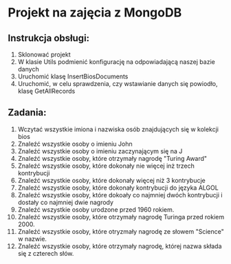 # Projekt na zajęcia z MongoDB
## Instrukcja obsługi:
1. Sklonować projekt
2. W klasie Utils podmienić konfigurację na odpowiadającą naszej bazie danych
3. Uruchomić klasę InsertBiosDocuments
4. Uruchomić, w celu sprawdzenia, czy wstawianie danych się powiodło, klasę GetAllRecords

## Zadania:
1. Wczytać wszystkie imiona i nazwiska osób znajdujących się w kolekcji bios
2. Znaleźć wszystkie osoby o imieniu John
3. Znaleźć wszystkie osoby o imieniu zaczynającym się na J
4. Znaleźć wszystkie osoby, które otrzymały nagrodę "Turing Award"
5. Znaleźć wszystkie osoby, które dokonały nie więcej inż trzech kontrybucji
6. Znaleźć wszystkie osoby, które dokonały więcej niż 3 kontrybucje
7. Znaleźć wszystkie osoby, które dokonały kontrybucji do języka ALGOL
8. Znaleźć wszystkie osoby, które dokoały co najmniej dwóch kontrybucji i dostały co najmniej dwie nagrody
9. Znaleźć wszystkie osoby urodzone przed 1960 rokiem.
10. Znaleźć wszystkie osoby, które otrzymały nagrodę Turinga przed rokiem 2000.
11. Znaleźć wszystkie osoby, które otryzmały nagrodę ze słowem "Science" w nazwie.
12. Znaleźć wszystkie osoby, które otrzymały nagrodę, której nazwa składa się z czterech słów.
